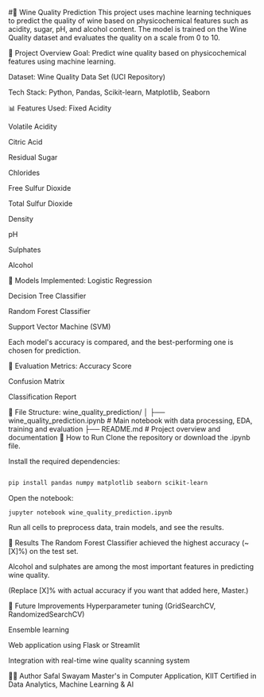 #🍷 Wine Quality Prediction
This project uses machine learning techniques to predict the quality of wine based on physicochemical features such as acidity, sugar, pH, and alcohol content. The model is trained on the Wine Quality dataset and evaluates the quality on a scale from 0 to 10.

📌 Project Overview
Goal: Predict wine quality based on physicochemical features using machine learning.

Dataset: Wine Quality Data Set (UCI Repository)

Tech Stack: Python, Pandas, Scikit-learn, Matplotlib, Seaborn

📊 Features Used:
Fixed Acidity

Volatile Acidity

Citric Acid

Residual Sugar

Chlorides

Free Sulfur Dioxide

Total Sulfur Dioxide

Density

pH

Sulphates

Alcohol

🔧 Models Implemented:
Logistic Regression

Decision Tree Classifier

Random Forest Classifier

Support Vector Machine (SVM)

Each model's accuracy is compared, and the best-performing one is chosen for prediction.

🧪 Evaluation Metrics:
Accuracy Score

Confusion Matrix

Classification Report

📁 File Structure:
wine_quality_prediction/
│
├── wine_quality_prediction.ipynb   # Main notebook with data processing, EDA, training and evaluation
├── README.md                       # Project overview and documentation
🚀 How to Run
Clone the repository or download the .ipynb file.

Install the required dependencies:

```bash

pip install pandas numpy matplotlib seaborn scikit-learn
```
Open the notebook:
```
jupyter notebook wine_quality_prediction.ipynb
```
Run all cells to preprocess data, train models, and see the results.

📌 Results
The Random Forest Classifier achieved the highest accuracy (~[X]%) on the test set.

Alcohol and sulphates are among the most important features in predicting wine quality.

(Replace [X]% with actual accuracy if you want that added here, Master.)

🧠 Future Improvements
Hyperparameter tuning (GridSearchCV, RandomizedSearchCV)

Ensemble learning

Web application using Flask or Streamlit

Integration with real-time wine quality scanning system

👨‍💻 Author
Safal Swayam
Master's in Computer Application, KIIT
Certified in Data Analytics, Machine Learning & AI

